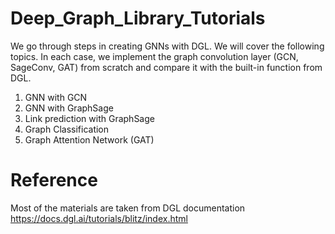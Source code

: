 # Deep_Graph_Library_Tutorials
We go through steps in creating GNNs with DGL. 
We will cover the following topics. In each case, we implement the graph convolution layer (GCN, SageConv, GAT) from scratch and compare it with the built-in function from DGL.
1. GNN with GCN
2. GNN with GraphSage
3. Link prediction with GraphSage
4. Graph Classification
5. Graph Attention Network (GAT)

# Reference 
Most of the materials are taken from DGL documentation
https://docs.dgl.ai/tutorials/blitz/index.html



